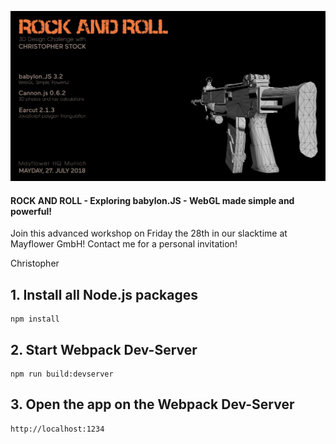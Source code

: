 ![babylon-zero](https://github.com/christopherstock/babylon-zero/raw/master/_ASSETS/promo/promoBadge7_1920x1037.jpg)
#### ROCK AND ROLL - Exploring babylon.JS - WebGL made simple and powerful!

Join this advanced workshop on Friday the 28th in our slacktime at Mayflower GmbH! 
Contact me for a personal invitation!

Christopher

## 1. Install all Node.js packages
```
npm install
```

## 2. Start Webpack Dev-Server
```
npm run build:devserver
```

## 3. Open the app on the Webpack Dev-Server
```
http://localhost:1234
```
